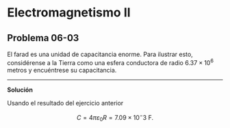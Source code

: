 # Electromagnetismo II
## Problema 06-03

El farad es una unidad de capacitancia enorme. Para ilustrar esto, considérense
a la Tierra como una esfera conductora de radio $`6.37\times 10^6`$ metros y
encuéntrese su capacitancia.

---

**Solución**

Usando el resultado del ejercicio anterior

```math
C = 4\pi\varepsilon_0 R = 7.09\times 10^-3\ \mathrm{F}.
```
